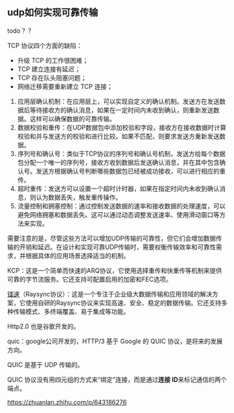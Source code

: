 ## udp如何实现可靠传输

todo？？



 TCP 协议四个方面的缺陷：

- 升级 TCP 的工作很困难；
- TCP 建立连接有延迟；
- TCP 存在队头阻塞问题；
- 网络迁移需要重新建立 TCP 连接；



1. 应用层确认机制：在应用层上，可以实现自定义的确认机制。发送方在发送数据后等待接收方的确认消息，如果在一定时间内未收到确认，则重新发送数据。这样可以确保数据的可靠传输。
2. 数据校验和重传：在UDP数据包中添加校验和字段，接收方在接收数据时计算校验和并与发送方的校验和进行比较。如果不匹配，则要求发送方重新发送数据。
3. 序列号和确认号：类似于TCP协议的序列号和确认号机制，发送方给每个数据包分配一个唯一的序列号，接收方收到数据后发送确认消息，并在其中包含确认号。发送方根据确认号判断哪些数据包已经被成功接收，可以进行相应的重传。
4. 超时重传：发送方可以设置一个超时计时器，如果在指定时间内未收到确认消息，则认为数据丢失，触发重传操作。
5. 流量控制和拥塞控制：通过控制发送数据的速率和接收数据的处理速度，可以避免网络拥塞和数据丢失。这可以通过动态调整发送速率、使用滑动窗口等方法来实现。

需要注意的是，尽管这些方法可以增加UDP传输的可靠性，但它们会增加数据传输的开销和延迟。在设计和实现可靠UDP传输时，需要权衡传输效率和可靠性需求，并根据具体的应用场景选择适当的机制。



KCP：这是一个简单而快速的ARQ协议，它使用选择重传和快重传等机制来提供可靠的字节流服务。它还支持可配置启用的加密和FEC选项。

[镭速](https://link.zhihu.com/?target=https%3A//www.raysync.cn/)（Raysync协议）：这是一个专注于企业级大数据传输和应用领域的解决方案，它使用自研的Raysync协议来实现高速、安全、稳定的数据传输。它还支持多种传输模式、多终端覆盖、易于集成等功能。



Http2.0 也是谷歌开发的。

quic：google公司开发的，HTTP/3 基于 Google 的 QUIC 协议，是将来的发展方向。

QUIC 是基于 UDP 传输的。

QUIC 协议没有用四元组的方式来“绑定”连接，而是通过**连接 ID**来标记通信的两个端点。

https://zhuanlan.zhihu.com/p/643186276